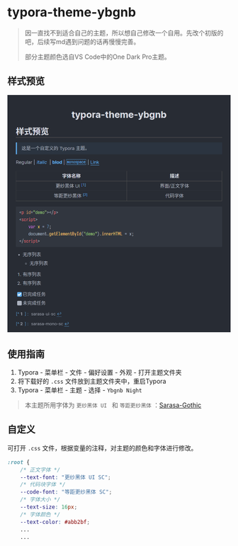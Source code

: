 # typora-theme-ybgnb

> 因一直找不到适合自己的主题，所以想自己修改一个自用。先改个初版的吧，后续写md遇到问题的话再慢慢完善。
>
> 部分主题颜色选自VS Code中的One Dark Pro主题。

## 样式预览

![alt 属性文本](./screenshot/样式预览.png)

## 使用指南

1. Typora - 菜单栏 - 文件 - 偏好设置 - 外观 - 打开主题文件夹
2. 将下载好的 `.css` 文件放到主题文件夹中，重启Typora
3. Typora - 菜单栏 - 主题 - 选择 - `Ybgnb Night`

> 本主题所用字体为 `更纱黑体 UI ` 和 `等距更纱黑体` ：[Sarasa-Gothic](https://github.com/be5invis/Sarasa-Gothic)

## 自定义

可打开 `.css` 文件，根据变量的注释，对主题的颜色和字体进行修改。

```css
:root {
    /* 正文字体 */
    --text-font: "更纱黑体 UI SC";
    /* 代码块字体 */
    --code-font: "等距更纱黑体 SC";
    /* 字体大小 */
    --text-size: 16px;
    /* 字体颜色 */
    --text-color: #abb2bf;
    ...
    ...
```



